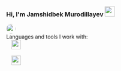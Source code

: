 ### Hi, I'm Jamshidbek Murodillayev <img src="https://media.giphy.com/media/hvRJCLFzcasrR4ia7z/giphy.gif" width="27px">
<a href="https://instagram.com/jamshidbek_2804" target="_blank">
  <img style="border-radius:20px" src="https://encrypted-tbn0.gstatic.com/images?q=tbn:ANd9GcTjnXay9S5K0lkHl_N7UHvYcnqkdPQMjpS6hA&usqp=CAU" width="25px">
 </a>
 <br/>
Languages and tools I work with: 
<code>
  <img src="https://img.favpng.com/11/3/23/html-computer-icons-web-page-png-favpng-5tQWmMmdqy64nrtSrkL6hhKgy_t.jpg" width="25px">
</code>
<!-- <br/> -->
<code>
  <img src="https://encrypted-tbn0.gstatic.com/images?q=tbn:ANd9GcR0us5Ba-x10WX_xehLV2WxNpbgVKOeKtxSvw&usqp=CAU" width="25px">
</code>
